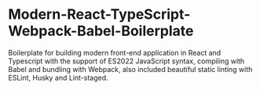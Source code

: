 # Modern-React-TypeScript-Webpack-Babel-Boilerplate
Boilerplate for building modern front-end application in React and Typescript with the support of ES2022 JavaScript syntax, compiling with Babel and bundling with Webpack, also included beautiful static linting with ESLint, Husky and Lint-staged.
